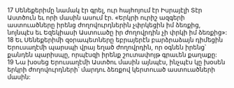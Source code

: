 17 Սենեքերիմը նամակ էր գրել, ուր հայհոյում էր Իսրայէլի Տէր Աստծուն եւ որի մասին ասում էր. «Երկրի ուրիշ ազգերի աստուածները իրենց ժողովուրդներին չփրկեցին իմ ձեռքից, նոյնպէս եւ Եզեկիասի Աստուածը իր ժողովրդին չի փրկի իմ ձեռքից»: 18 Եւ Սենեքերիմի զօրապետները եբրայերէն բարձրաձայն դիմեցին Երուսաղէմի պարսպի վրայ եղած ժողովրդին, որ օգնեն իրենց՝ քանդեն պարիսպը, որպէսզի իրենք շուտափոյթ գրաւեն քաղաքը: 19 Նա խօսեց Երուսաղէմի Աստծու մասին այնպէս, ինչպէս կը խօսեն երկրի ժողովուրդների՝ մարդու ձեռքով կերտուած աստուածների մասին:
